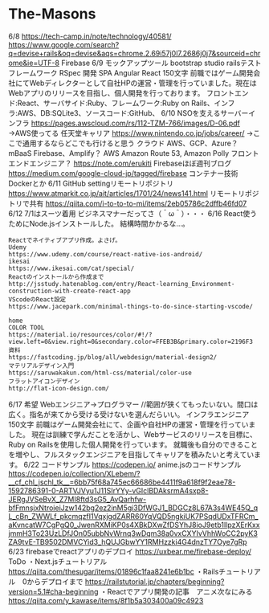 # The-Masons
6/8
    https://tech-camp.in/note/technology/40581/
    https://www.google.com/search?q=devise+rails&oq=devise&aqs=chrome.2.69i57j0l7.2686j0j7&sourceid=chrome&ie=UTF-8
    Firebase
6/9
    モックアップツール
        bootstrap studio
    railsテストフレームワーク
        RSpec
    開発
        SPA Angular React
    150文字
    前職ではゲーム開発会社にてWebディレクターとして自社HPの運営・管理を行っていました。現在はWebアプリのリリースを目指し、個人開発を行っております。
    フロントエンド:React、サーバサイド:Ruby、フレームワーク:Ruby on Rails、インフラ:AWS、DB:SQLite3、ソースコード:GitHub、
6/10
    NSOを支えるサーバーインフラ
    https://pages.awscloud.com/rs/112-TZM-766/images/D-06.pdf
    →AWS使ってる
    任天堂キャリア
    https://www.nintendo.co.jp/jobs/career/
    →ここで通用するならどこでも行けると思う
    クラウド
        AWS、GCP、Azure？
    mBaaS
        Firebase、Amplify？
    AWS
        Amazon Route 53, Amazon Polly
    フロントエンドエンジニア？
    https://note.com/erukiti
    Firebaseほぼ週刊ブログ
    https://medium.com/google-cloud-jp/tagged/firebase
    コンテナー技術
        Dockerとか
6/11
    GitHub settingリモートリポジトリ
    https://www.atmarkit.co.jp/ait/articles/1701/24/news141.html
    リモートリポジトリで共有
    https://qiita.com/i-to-to-to-mi/items/2eb05786c2dffb46fd07
6/12
    7/1はスーツ着用
    ビジネスマナーだってさ（＾ω＾）・・・
6/16
    React使うためにNode.jsインストールした。
    結構時間かかるな…。

    Reactでネイティブアプリ作成。よさげ。
    Udemy
    https://www.udemy.com/course/react-native-ios-android/
    ikesai
    https://www.ikesai.com/cat/special/
    Reactのインストールから作成まで
    http://jsstudy.hatenablog.com/entry/React-learning_Environment-construction-with-create-react-app
    VScodeのReact設定
    https://www.jacepark.com/minimal-things-to-do-since-starting-vscode/
    
    home
    COLOR TOOL
    https://material.io/resources/color/#!/?view.left=0&view.right=0&secondary.color=FFEB3B&primary.color=2196F3
    資料
    https://fastcoding.jp/blog/all/webdesign/material-design2/
    マテリアルデザイン入門
    https://saruwakakun.com/html-css/material/color-use
    フラットアイコンデザイン
    http://flat-icon-design.com/
6/17
    希望
    Webエンジニア→プログラマー //範囲が狭くてもったいない。間口は広く。指名が来てから受ける受けないを選んだらいい。
    インフラエンジニア
    150文字
    前職はゲーム開発会社にて、企画や自社HPの運営・管理を行っていました。
    現在は訓練で学んだことを活かし、Webサービスのリリースを目標に、Ruby on Railsを使用した個人開発を行っています。
    就職後も自分のできることを増やし、フルスタックエンジニアを目指してキャリアを積みたいと考えています。
6/22
    コードサンプル
    https://codepen.io/
    anime.jsのコードサンプル
    https://codepen.io/collection/XLebem/?__cf_chl_jschl_tk__=6bb75f68a745ec66686be4411f9a618f9f2eae78-1592786391-0-ARTVJVyu1J11SIrYYy-vGIclBDAksrmA4sxp8-JERgJVSeBvX_Z7MI8ftd3sG5_AvQarhfw-bfFmnsjxNtroieiJzw142bg2ez2inM5gi3DfWGJ1_BDGCz8L67A3s4WE45Q_qL_cBn_ZWWLf_pkcmqzfI1VqxjgdZARR60YqVQD5ngkiUK7PSqdUDxTFRCm_aKvncatW7CgPgQ0_JwenRXMiKP0s4XBkDXwZfDSYhJ8ioJ9etb1IlpzXErKxxjmmH3To23UzLDfJOn05ubbNvWrnq3wDqm38a0vxCXYIvVhhWoCC2pyK3ZA9tvE-TB9502DMVCYid3_hQUJGbwYY1RMHzzki4G4dnzTY7Oye7gRp
6/23
    firebaseでreactアプリのデプロイ
    https://uxbear.me/firebase-deploy/
    ToDo
    ・Next.jsチュートリアル
        https://qiita.com/thesugar/items/01896c1faa8241e6b1bc
    ・Railsチュートリアル　0からデプロイまで
        https://railstutorial.jp/chapters/beginning?version=5.1#cha-beginning
    ・Reactでアプリ開発の記事　アニメ次なにみる
        https://qiita.com/y_kawase/items/8f1b5a303400a09c4923